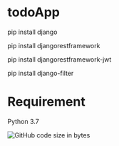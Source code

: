 # todoApp

pip install django

pip install djangorestframework

pip install djangorestframework-jwt

pip install django-filter 

# Requirement
Python 3.7

![GitHub code size in bytes](https://img.shields.io/github/languages/code-size/tadasi12/todoApp)
